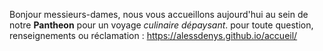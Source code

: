 Bonjour messieurs-dames, nous vous accueillons aujourd'hui au sein de notre **Pantheon** pour un voyage *culinaire dépaysant*.
pour toute question, renseignements ou réclamation : https://alessdenys.github.io/accueil/
